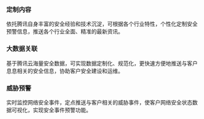 ### 定制内容
依托腾讯自身丰富的安全经验和技术沉淀，可根据各个行业特性，个性化定制安全预警信息，推送各个行业全面、精准的最新资讯。
### 大数据关联
基于腾讯云海量安全数据，可实现数据定制化、规范化，更快速方便地推送与客户息息相关的安全信息，协助客户安全建设和运维。
### 威胁预警
实时监控网络安全事件，定点推送与客户相关的威胁事件，使客户网络安全状态数据可视化，实现安全事件预警功能。
